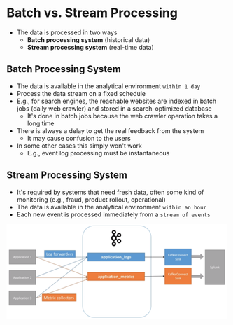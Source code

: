# Batch vs. Stream Processing

- The data is processed in two ways
  - **Batch processing system** (historical data)
  - **Stream processing system** (real-time data)

## Batch Processing System

- The data is available in the analytical environment `within 1 day`
- Process the data stream on a fixed schedule
- E.g., for search engines, the reachable websites are indexed in batch jobs (daily web crawler) and stored in a search-optimized database
  - It's done in batch jobs because the web crawler operation takes a long time
- There is always a delay to get the real feedback from the system
  - It may cause confusion to the users
- In some other cases this simply won't work
  - E.g., event log processing must be instantaneous

## Stream Processing System

- It's required by systems that need fresh data, often some kind of monitoring (e.g., fraud, product rollout, operational)
- The data is available in the analytical environment `within an hour`
- Each new event is processed immediately from a `stream of events`

![Logging & Metrics Aggregation](.images/logging-metrics-aggregation.png)
